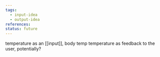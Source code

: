 ```yaml
---
tags:
  - input-idea
  - output-idea
references: 
status: future
---
```


temperature as an [[input]], body temp 
temperature as feedback to the user, potentially? 
